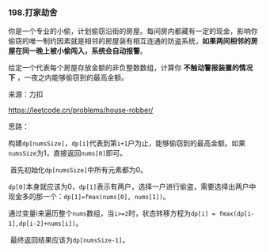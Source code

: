### 198.打家劫舍

你是一个专业的小偷，计划偷窃沿街的房屋。每间房内都藏有一定的现金，影响你偷窃的唯一制约因素就是相邻的房屋装有相互连通的防盗系统，**如果两间相邻的房屋在同一晚上被小偷闯入，系统会自动报警**。

给定一个代表每个房屋存放金额的非负整数数组，计算你 **不触动警报装置的情况下** ，一夜之内能够偷窃到的最高金额。

来源：力扣

https://leetcode.cn/problems/house-robber/



思路：

​		构建`dp[numsSize]`，`dp[i]`代表到第`i+1`户为止，能够偷窃到的最高金额。如果`numsSize`为1，直接返回`nums[0]`即可。

​		首先初始化`dp[numsSize]`中所有元素都为0。

​		`dp[0]`本身就应该为0，`dp[1]`表示有两户，选择一户进行偷盗，需要选择出两户中现金多的那一个：`dp[1]=fmax(nums[0], nums[1])`。

​		通过变量i来遍历整个`nums`数组，当`i>=2`时，状态转移方程为`dp[i] = fmax(dp[i-1],dp[i-2]+nums[i])`。

​		最终返回结果应该为`dp[numsSize-1]`。
